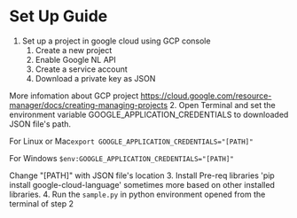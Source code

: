 # Set Up Guide
1. Set up a project in google cloud using GCP console
	1. Create a new project
	2. Enable Google NL API
	3. Create a service account
	4. Download a private key as JSON

 More infomation about GCP project https://cloud.google.com/resource-manager/docs/creating-managing-projects
2. Open Terminal and set the environment variable GOOGLE_APPLICATION_CREDENTIALS to downloaded JSON file's path.

 For Linux or Mac`export GOOGLE_APPLICATION_CREDENTIALS="[PATH]"`

 For Windows `$env:GOOGLE_APPLICATION_CREDENTIALS="[PATH]"`

 Change "[PATH]" with JSON file's location
3. Install Pre-req libraries
 'pip install google-cloud-language'
  sometimes more based on other installed libraries.
4. Run the `sample.py` in python environment opened from the terminal of step 2 	
